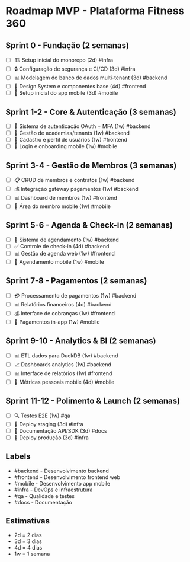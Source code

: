 # Roadmap MVP - Plataforma Fitness 360

## Sprint 0 - Fundação (2 semanas)
- [ ] 🏗️ Setup inicial do monorepo (2d) #infra
- [ ] 🔒 Configuração de segurança e CI/CD (3d) #infra
- [ ] 📊 Modelagem do banco de dados multi-tenant (3d) #backend
- [ ] 🎨 Design System e componentes base (4d) #frontend
- [ ] 📱 Setup inicial do app mobile (3d) #mobile

## Sprint 1-2 - Core & Autenticação (3 semanas)
- [ ] 👥 Sistema de autenticação OAuth + MFA (1w) #backend
- [ ] 🏢 Gestão de academias/tenants (1w) #backend
- [ ] 👤 Cadastro e perfil de usuários (1w) #frontend
- [ ] 📱 Login e onboarding mobile (1w) #mobile

## Sprint 3-4 - Gestão de Membros (3 semanas)
- [ ] 📋 CRUD de membros e contratos (1w) #backend
- [ ] 💰 Integração gateway pagamentos (1w) #backend
- [ ] 📊 Dashboard de membros (1w) #frontend
- [ ] 📱 Área do membro mobile (1w) #mobile

## Sprint 5-6 - Agenda & Check-in (2 semanas)
- [ ] 📅 Sistema de agendamento (1w) #backend
- [ ] ✅ Controle de check-in (4d) #backend
- [ ] 📊 Gestão de agenda web (1w) #frontend
- [ ] 📱 Agendamento mobile (1w) #mobile

## Sprint 7-8 - Pagamentos (2 semanas)
- [ ] 💳 Processamento de pagamentos (1w) #backend
- [ ] 📊 Relatórios financeiros (4d) #backend
- [ ] 💰 Interface de cobranças (1w) #frontend
- [ ] 📱 Pagamentos in-app (1w) #mobile

## Sprint 9-10 - Analytics & BI (2 semanas)
- [ ] 📊 ETL dados para DuckDB (1w) #backend
- [ ] 📈 Dashboards analytics (1w) #backend
- [ ] 📊 Interface de relatórios (1w) #frontend
- [ ] 📱 Métricas pessoais mobile (4d) #mobile

## Sprint 11-12 - Polimento & Launch (2 semanas)
- [ ] 🔍 Testes E2E (1w) #qa
- [ ] 🚀 Deploy staging (3d) #infra
- [ ] 📝 Documentação API/SDK (3d) #docs
- [ ] 🚀 Deploy produção (3d) #infra

## Labels
- #backend - Desenvolvimento backend
- #frontend - Desenvolvimento frontend web
- #mobile - Desenvolvimento app mobile
- #infra - DevOps e infraestrutura
- #qa - Qualidade e testes
- #docs - Documentação

## Estimativas
- 2d = 2 dias
- 3d = 3 dias
- 4d = 4 dias
- 1w = 1 semana 
